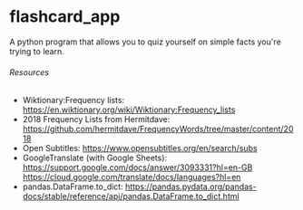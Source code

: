 # flashcard_app
 A python program that allows you to quiz yourself on simple facts you're trying to learn.


###### Resources
- Wiktionary:Frequency lists: 
https://en.wiktionary.org/wiki/Wiktionary:Frequency_lists
- 2018 Frequency Lists from Hermitdave:
https://github.com/hermitdave/FrequencyWords/tree/master/content/2018
- Open Subtitles:
https://www.opensubtitles.org/en/search/subs
- GoogleTranslate (with Google Sheets):
https://support.google.com/docs/answer/3093331?hl=en-GB
https://cloud.google.com/translate/docs/languages?hl=en
- pandas.DataFrame.to_dict: 
https://pandas.pydata.org/pandas-docs/stable/reference/api/pandas.DataFrame.to_dict.html